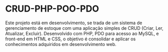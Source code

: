 # CRUD-PHP-POO-PDO
Este projeto está em desenvolvimento, se trada de um sistema de gerenciamento de estoque com uma aplicação simples de CRUD (Criar, Ler, Atualizar, Excluir). Desenvolvido com PHP, PDO para acesso ao MySQL, e front-end em HTML e CSS, o objetivo é consolidar e aplicar os conhecimentos adquiridos em desenvolvimento web.
